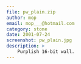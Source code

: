 ```yaml
---
file: pw_plain.zip
author: mop
email: mop___@hotmail.com
category: stone
date: 2001-07-24
screenshot: pw_plain.jpg
description: >
    Purplish 16-bit wall.
---
```

